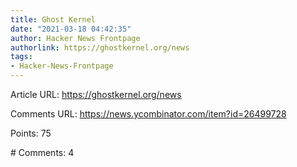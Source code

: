 ```yaml
---
title: Ghost Kernel
date: "2021-03-18 04:42:35"
author: Hacker News Frontpage
authorlink: https://ghostkernel.org/news
tags:
- Hacker-News-Frontpage
---
```


<p>Article URL: <a href="https://ghostkernel.org/news">https://ghostkernel.org/news</a></p>
<p>Comments URL: <a href="https://news.ycombinator.com/item?id=26499728">https://news.ycombinator.com/item?id=26499728</a></p>
<p>Points: 75</p>
<p># Comments: 4</p>
